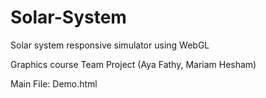 # Solar-System
 Solar system responsive simulator using WebGL
 
 Graphics course Team Project (Aya Fathy, Mariam Hesham)
 
 Main File: Demo.html
